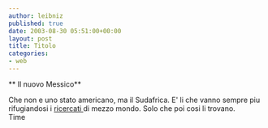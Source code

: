 ```yaml
---
author: leibniz
published: true
date: 2003-08-30 05:51:00+00:00
layout: post
title: Titolo
categories:
- web
---
```


   **   Il nuovo Messico**

Che non e uno stato americano, ma il Sudafrica. E' li che vanno sempre piu rifugiandosi i  [ ricercati ](http://www.time.com/time/magazine/article/0,9171,1101030901-477927,00.html)di mezzo mondo. Solo che poi cosi li trovano.   
  Time
